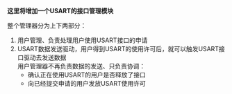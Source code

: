 **这里将增加一个USART的接口管理模块**<br>

整个管理器分为上下两部分：<br>
1. 用户管理、负责处理用户使用USART接口的申请<br>
2. USART数据发送驱动，用户得到USART的使用许可后，就可以触发USART接口驱动去发送数据<br>
   用户管理器不再负责数据的发送、只负责协调：<br>
   * 确认正在使用USART的用户是否释放了接口<br>
   * 向已经提交申请的用户发放USART使用许可<br>
